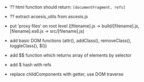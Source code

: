 * ?? html function should return: `[documentFragment, refs]`

* ?? extract acsesis_utils from ascesis.js 

* put 'proxy files' on root level ([filename].js -> build/[filename].js, [filename].es6.js -> src/[filename].js)

* add basic DOM functions (attr(), addClass(), removeClass(), toggleClass(), $())

* add $$ function which returns array of elements by selector

* add $ hash with refs

* replace childComponents with getter, use DOM traverse
